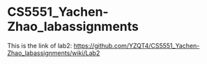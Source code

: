 # CS5551_Yachen-Zhao_labassignments
This is the link of lab2: https://github.com/YZQT4/CS5551_Yachen-Zhao_labassignments/wiki/Lab2
